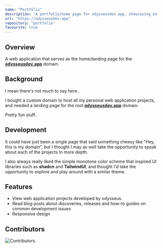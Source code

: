 ```yaml
---
name: "Portfolio"
description: "A portfolio/home page for odysseusdev.app, showcasing external facing projects"
url: "https://odysseusdev.app"
repository: "portfolio"
favourite: true
---
```


## Overview

A web application that serves as the home/landing page for the **[odysseusdev.app](https://odysseusdev.app)** domain.

## Background

I mean there's not much to say here..

I bought a custom domain to host all my personal web application projects, and needed a landing page for the root **[odysseusdev.app](https://odysseusdev.app)** domain.

Pretty fun stuff..

## Development

It could have just been a single page that said something cheesy like "Hey, this is my domain", but I thought I may as well take the opportunity to speak about each of the projects in more depth.

I also always really liked the simple monotone color scheme that inspired UI libraries such as **shadcn** and **TailwindUI**, and thought I'd take the opportunity to explore and play around with a similar theme.

## Features

-   View web application projects developed by odysseus.
-   Read blog posts about discoveries, releases and how-to guides on common development issues
-   Responsive design

## Contributors

![Contributors](https://contrib.rocks/image?repo=odysseusdev/portfolio)
